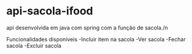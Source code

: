 # api-sacola-ifood

api desenvolvida em java com spring com a função de sacola./n

Funcionalidades disponiveis 
-Incluir item na sacola
-Ver sacola
-Fechar sacola
-Excluir sacola
